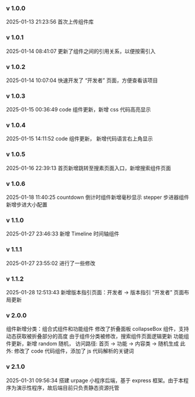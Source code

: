 ### v 1.0.0
2025-01-13 21:23:56
首次上传组件库

### v 1.0.1
2025-01-14 08:41:07
更新了组件之间的引用关系，以便按需引入

### v 1.0.2
2025-01-14 10:07:04
快速开发了 “开发者” 页面，方便查看该项目

### v 1.0.3
2025-01-15 00:36:49
code 组件更新，新增 css 代码高亮显示

### v 1.0.4 
2025-01-15 14:11:52
code 组件更新， 新增代码语言右上角显示

### v 1.0.5
2025-01-16 22:39:13
首页新增跳转至搜素页面入口，新增搜索组件页面

### v 1.0.6
2025-01-18 11:40:25
countdown 倒计时组件新增毫秒显示
stepper 步进器组件新增步进大小配置

### v 1.1.0
2025-01-27 23:46:33
新增 Timeline 时间轴组件

### v 1.1.1
2025-01-27 23:55:02
进行了一些修改

### v 1.1.2
2025-01-28 12:513:43
新增版本指引页面：开发者 -> 版本指引
“开发者” 页面布局更新

### v 2.0.0
组件新增分类：组合式组件和功能组件
修改了折叠面板 collapseBox 组件，支持动态获取被折叠部分的高度
由于组件分类被修改，搜索组件页面逻辑更新
功能组件更新，新增 random 随机， 访问路径: 首页 -> 功能 -> 内容类 -> 随机生成
此外:
 修改了 code 代码组件，添加了 js 代码解析的关键词

### v 2.1.0
2025-01-31 09:56:34
搭建 urpage 小程序后端，基于 express 框架。由于本程序为演示性程序，故后端目前只负责静态资源托管